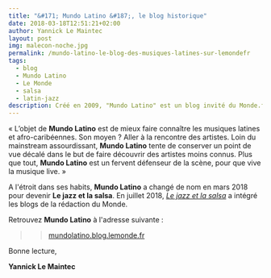 ```yaml
---
title: "&#171; Mundo Latino &#187;, le blog historique"
date: 2018-03-18T12:51:21+02:00
author: Yannick Le Maintec
layout: post
img: malecon-noche.jpg
permalink: /mundo-latino-le-blog-des-musiques-latines-sur-lemondefr
tags:
  - blog
  - Mundo Latino
  - Le Monde
  - salsa
  - latin-jazz
description: Créé en 2009, "Mundo Latino" est un blog invité du Monde.fr consacré aux musiques latines.
---
```


« L’objet de **Mundo Latino** est de mieux faire connaître les musiques latines et afro-caribéennes. Son moyen ? Aller à la rencontre des artistes. Loin du mainstream assourdissant, **Mundo Latino** tente de conserver un point de vue décalé dans le but de faire découvrir des artistes moins connus. Plus que tout, **Mundo Latino** est un fervent défenseur de la scène, pour que vive la musique live. »

A l'étroit dans ses habits, **Mundo Latino** a changé de nom en mars 2018 pour devenir **Le jazz et la salsa**. En juillet 2018, *[Le jazz et la salsa](https://www.lemonde.fr/le-jazz-et-la-salsa/)* a intégré les blogs de la rédaction du Monde.

Retrouvez **Mundo Latino** à l'adresse suivante :

>> [mundolatino.blog.lemonde.fr](http://mundolatino.blog.lemonde.fr/)

Bonne lecture,

**Yannick Le Maintec**
